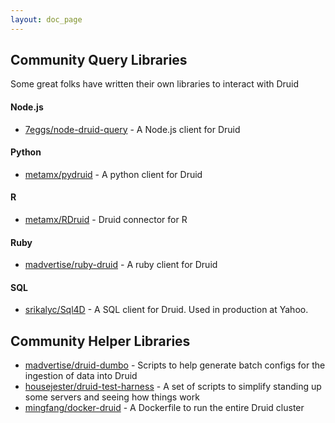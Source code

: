 ```yaml
---
layout: doc_page
---
```


Community Query Libraries
-------------------------

Some great folks have written their own libraries to interact with Druid

#### Node.js

* [7eggs/node-druid-query](https://github.com/7eggs/node-druid-query) - A Node.js client for Druid

#### Python

* [metamx/pydruid](https://github.com/metamx/pydruid) - A python client for Druid

#### R

* [metamx/RDruid](https://github.com/metamx/RDruid) - Druid connector for R

#### Ruby

* [madvertise/ruby-druid](https://github.com/madvertise/ruby-druid) - A ruby client for Druid

#### SQL

* [srikalyc/Sql4D](https://github.com/srikalyc/Sql4D) - A SQL client for Druid. Used in production at Yahoo.


Community Helper Libraries
--------------------------

* [madvertise/druid-dumbo](https://github.com/madvertise/druid-dumbo) - Scripts to help generate batch configs for the ingestion of data into Druid
* [housejester/druid-test-harness](https://github.com/housejester/druid-test-harness) - A set of scripts to simplify standing up some servers and seeing how things work
* [mingfang/docker-druid](https://github.com/mingfang/docker-druid) - A Dockerfile to run the entire Druid cluster

